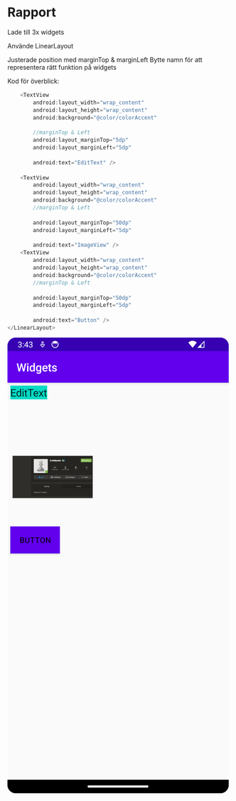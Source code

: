 
# Rapport
Lade till 3x widgets

Använde LinearLayout

Justerade position med marginTop & marginLeft 
Bytte namn för att representera rätt funktion på widgets 


Kod för överblick:
```java
    <TextView
        android:layout_width="wrap_content"
        android:layout_height="wrap_content"
        android:background="@color/colorAccent"

        //marginTop & Left 
        android:layout_marginTop="5dp"
        android:layout_marginLeft="5dp"

        android:text="EditText" />

    <TextView
        android:layout_width="wrap_content"
        android:layout_height="wrap_content"
        android:background="@color/colorAccent"
        //marginTop & Left 

        android:layout_marginTop="50dp"
        android:layout_marginLeft="5dp"

        android:text="ImageView" />
    <TextView
        android:layout_width="wrap_content"
        android:layout_height="wrap_content"
        android:background="@color/colorAccent"
        //marginTop & Left 

        android:layout_marginTop="50dp"
        android:layout_marginLeft="5dp"

        android:text="Button" />
</LinearLayout>
```


![](Bild.png)

